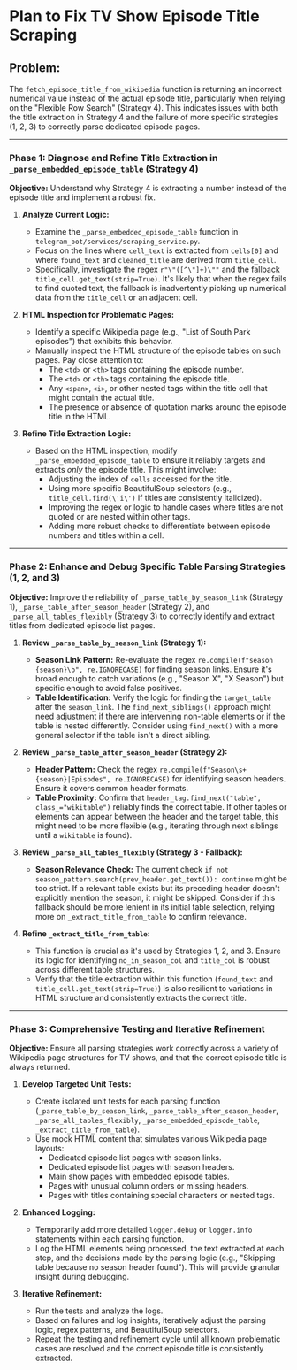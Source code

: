 # Plan to Fix TV Show Episode Title Scraping

## Problem:
The `fetch_episode_title_from_wikipedia` function is returning an incorrect numerical value instead of the actual episode title, particularly when relying on the "Flexible Row Search" (Strategy 4). This indicates issues with both the title extraction in Strategy 4 and the failure of more specific strategies (1, 2, 3) to correctly parse dedicated episode pages.

---

### **Phase 1: Diagnose and Refine Title Extraction in `_parse_embedded_episode_table` (Strategy 4)**

**Objective:** Understand why Strategy 4 is extracting a number instead of the episode title and implement a robust fix.

1.  **Analyze Current Logic:**
    *   Examine the `_parse_embedded_episode_table` function in `telegram_bot/services/scraping_service.py`.
    *   Focus on the lines where `cell_text` is extracted from `cells[0]` and where `found_text` and `cleaned_title` are derived from `title_cell`.
    *   Specifically, investigate the regex `r"\"([^\"]+)\""` and the fallback `title_cell.get_text(strip=True)`. It\'s likely that when the regex fails to find quoted text, the fallback is inadvertently picking up numerical data from the `title_cell` or an adjacent cell.

2.  **HTML Inspection for Problematic Pages:**
    *   Identify a specific Wikipedia page (e.g., "List of South Park episodes") that exhibits this behavior.
    *   Manually inspect the HTML structure of the episode tables on such pages. Pay close attention to:
        *   The `<td>` or `<th>` tags containing the episode number.
        *   The `<td>` or `<th>` tags containing the episode title.
        *   Any `<span>`, `<i>`, or other nested tags within the title cell that might contain the actual title.
        *   The presence or absence of quotation marks around the episode title in the HTML.

3.  **Refine Title Extraction Logic:**
    *   Based on the HTML inspection, modify `_parse_embedded_episode_table` to ensure it reliably targets and extracts *only* the episode title. This might involve:
        *   Adjusting the index of `cells` accessed for the title.
        *   Using more specific BeautifulSoup selectors (e.g., `title_cell.find(\'i\')` if titles are consistently italicized).
        *   Improving the regex or logic to handle cases where titles are not quoted or are nested within other tags.
        *   Adding more robust checks to differentiate between episode numbers and titles within a cell.

---

### **Phase 2: Enhance and Debug Specific Table Parsing Strategies (1, 2, and 3)**

**Objective:** Improve the reliability of `_parse_table_by_season_link` (Strategy 1), `_parse_table_after_season_header` (Strategy 2), and `_parse_all_tables_flexibly` (Strategy 3) to correctly identify and extract titles from dedicated episode list pages.

1.  **Review `_parse_table_by_season_link` (Strategy 1):**
    *   **Season Link Pattern:** Re-evaluate the regex `re.compile(f"season {season}\b", re.IGNORECASE)` for finding season links. Ensure it\'s broad enough to catch variations (e.g., "Season X", "X Season") but specific enough to avoid false positives.
    *   **Table Identification:** Verify the logic for finding the `target_table` after the `season_link`. The `find_next_siblings()` approach might need adjustment if there are intervening non-table elements or if the table is nested differently. Consider using `find_next()` with a more general selector if the table isn\'t a direct sibling.

2.  **Review `_parse_table_after_season_header` (Strategy 2):**
    *   **Header Pattern:** Check the regex `re.compile(f"Season\s+{season}|Episodes", re.IGNORECASE)` for identifying season headers. Ensure it covers common header formats.
    *   **Table Proximity:** Confirm that `header_tag.find_next("table", class_="wikitable")` reliably finds the correct table. If other tables or elements can appear between the header and the target table, this might need to be more flexible (e.g., iterating through next siblings until a `wikitable` is found).

3.  **Review `_parse_all_tables_flexibly` (Strategy 3 - Fallback):**
    *   **Season Relevance Check:** The current check `if not season_pattern.search(prev_header.get_text()): continue` might be too strict. If a relevant table exists but its preceding header doesn\'t explicitly mention the season, it might be skipped. Consider if this fallback should be more lenient in its initial table selection, relying more on `_extract_title_from_table` to confirm relevance.

4.  **Refine `_extract_title_from_table`:**
    *   This function is crucial as it\'s used by Strategies 1, 2, and 3. Ensure its logic for identifying `no_in_season_col` and `title_col` is robust across different table structures.
    *   Verify that the title extraction within this function (`found_text` and `title_cell.get_text(strip=True)`) is also resilient to variations in HTML structure and consistently extracts the correct title.

---

### **Phase 3: Comprehensive Testing and Iterative Refinement**

**Objective:** Ensure all parsing strategies work correctly across a variety of Wikipedia page structures for TV shows, and that the correct episode title is always returned.

1.  **Develop Targeted Unit Tests:**
    *   Create isolated unit tests for each parsing function (`_parse_table_by_season_link`, `_parse_table_after_season_header`, `_parse_all_tables_flexibly`, `_parse_embedded_episode_table`, `_extract_title_from_table`).
    *   Use mock HTML content that simulates various Wikipedia page layouts:
        *   Dedicated episode list pages with season links.
        *   Dedicated episode list pages with season headers.
        *   Main show pages with embedded episode tables.
        *   Pages with unusual column orders or missing headers.
        *   Pages with titles containing special characters or nested tags.

2.  **Enhanced Logging:**
    *   Temporarily add more detailed `logger.debug` or `logger.info` statements within each parsing function.
    *   Log the HTML elements being processed, the text extracted at each step, and the decisions made by the parsing logic (e.g., "Skipping table because no season header found"). This will provide granular insight during debugging.

3.  **Iterative Refinement:**
    *   Run the tests and analyze the logs.
    *   Based on failures and log insights, iteratively adjust the parsing logic, regex patterns, and BeautifulSoup selectors.
    *   Repeat the testing and refinement cycle until all known problematic cases are resolved and the correct episode title is consistently extracted.
